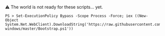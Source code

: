 :warning: The world is not ready for these scripts... yet.

```
PS > Set-ExecutionPolicy Bypass -Scope Process -Force; iex ((New-Object System.Net.WebClient).DownloadString('https://raw.githubusercontent.com/korla/dotfiles-windows/master/Bootstrap.ps1'))
```
